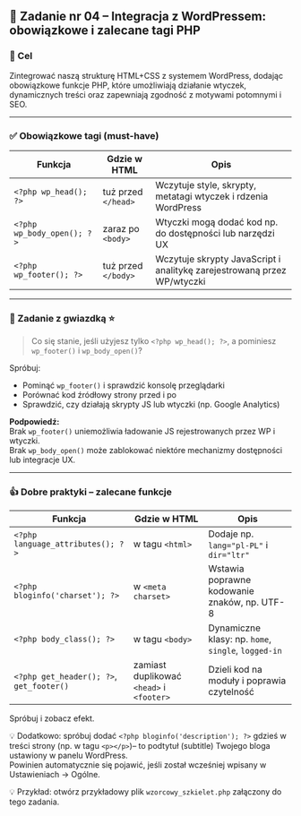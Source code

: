 ## 🔌 Zadanie nr 04 – Integracja z WordPressem: obowiązkowe i zalecane tagi PHP

### 🎯 Cel

Zintegrować naszą strukturę HTML+CSS z systemem WordPress, dodając obowiązkowe funkcje PHP, które umożliwiają działanie wtyczek, dynamicznych treści oraz zapewniają zgodność z motywami potomnymi i SEO.

---

### ✅ Obowiązkowe tagi (must-have)

| Funkcja             | Gdzie w HTML                | Opis |
|---------------------|-----------------------------|------|
| `<?php wp_head(); ?>`         | tuż przed `</head>`          | Wczytuje style, skrypty, metatagi wtyczek i rdzenia WordPress |
| `<?php wp_body_open(); ?>`    | zaraz po `<body>`            | Wtyczki mogą dodać kod np. do dostępności lub narzędzi UX |
| `<?php wp_footer(); ?>`       | tuż przed `</body>`          | Wczytuje skrypty JavaScript i analitykę zarejestrowaną przez WP/wtyczki |

---

### 🧩 Zadanie z gwiazdką ⭐

> Co się stanie, jeśli użyjesz tylko `<?php wp_head(); ?>`, a pominiesz `wp_footer()` i `wp_body_open()`?

Spróbuj:
- Pominąć `wp_footer()` i sprawdzić konsolę przeglądarki
- Porównać kod źródłowy strony przed i po
- Sprawdzić, czy działają skrypty JS lub wtyczki (np. Google Analytics)

**Podpowiedź:**  
Brak `wp_footer()` uniemożliwia ładowanie JS rejestrowanych przez WP i wtyczki.  
Brak `wp_body_open()` może zablokować niektóre mechanizmy dostępności lub integracje UX.

---

### 👍 Dobre praktyki – zalecane funkcje

| Funkcja                           | Gdzie w HTML                | Opis |
|----------------------------------|-----------------------------|------|
| `<?php language_attributes(); ?>`| w tagu `<html>`             | Dodaje np. `lang="pl-PL"` i `dir="ltr"` |
| `<?php bloginfo('charset'); ?>`  | w `<meta charset>`          | Wstawia poprawne kodowanie znaków, np. UTF-8 |
| `<?php body_class(); ?>`         | w tagu `<body>`             | Dynamiczne klasy: np. `home`, `single`, `logged-in` |
| `<?php get_header(); ?>`, `get_footer()` | zamiast duplikować `<head>` i `<footer>` | Dzieli kod na moduły i poprawia czytelność |

Spróbuj i zobacz efekt.

💡 Dodatkowo: spróbuj dodać `<?php bloginfo('description'); ?>` gdzieś w treści strony (np. w tagu `<p></p>`)– to podtytuł (subtitle) Twojego bloga ustawiony w panelu WordPress.  
Powinien automatycznie się pojawić, jeśli został wcześniej wpisany w Ustawieniach → Ogólne.

💡 Przykład: otwórz przykładowy plik `wzorcowy_szkielet.php` załączony do tego zadania.
